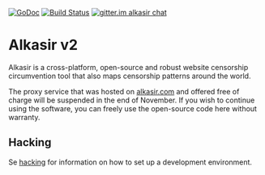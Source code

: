 [![GoDoc](https://godoc.org/github.com/alkasir/alkasir?status.svg)](https://godoc.org/github.com/alkasir/alkasir) [![Build Status](https://drone-alkasir.23c.se/api/badges/alkasir/alkasir/status.svg)](https://drone-alkasir.23c.se/alkasir/alkasir) [![gitter.im alkasir chat](https://badges.gitter.im/alkasir/alkasir.svg)](https://gitter.im/alkasir/alkasir?utm_source=badge&utm_medium=badge&utm_campaign=pr-badge&utm_content=badge)

# Alkasir v2

Alkasir is a cross-platform, open-source and robust website censorship
circumvention tool that also maps censorship patterns around the world.

The proxy service that was hosted on [alkasir.com](https://alkasir.com) and offered free of charge will be suspended in the end of November. If you wish to continue using the software, you can freely use the open-source code here without warranty.

## Hacking

Se [hacking](hacking.md) for information on how to set up a development environment.
